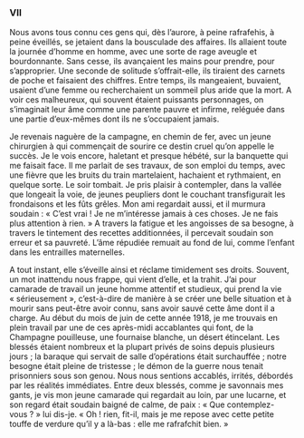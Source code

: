 ### VII

Nous avons tous connu ces gens qui, dès l’aurore, à peine rafrafehis, à peine éveillés, se jetaient dans la bousculade des affaires. Ils allaient toute la journée d’homme en homme, avec une sorte de rage aveugle et bourdonnante. Sans cesse, ils avançaient les mains pour prendre, pour s’approprier. Une seconde de solitude s’offrait-elle, ils tiraient des carnets de poche et faisaient des chiffres. Entre temps, ils mangeaient, buvaient, usaient d’une femme ou recherchaient un sommeil plus aride que la mort. A voir ces malheureux, qui souvent étaient puissants personnages, on s’imaginait leur âme comme une parente pauvre et infirme, reléguée dans une partie d’eux-mêmes dont ils ne s’occupaient jamais.

Je revenais naguère de la campagne, en chemin de fer, avec un jeune chirurgien à qui commençait de sourire ce destin cruel qu’on appelle le succès. Je le vois encore, haletant et presque hébété, sur la banquette qui me faisait face. Il me parlait de ses travaux, de son emploi du temps, avec une fièvre que les bruits du train martelaient, hachaient et rythmaient, en quelque sorte. Le soir tombait. Je pris plaisir à contempler, dans la vallée que longeait Îa voie, de jeunes peupliers dont le couchant transfigurait les frondaisons et les fûts grêles. Mon ami regardait aussi, et il murmura soudain : « C’est vrai ! Je ne m’intéresse jamais à ces choses. Je ne fais plus attention à rien. » A travers la fatigue et les angoisses de sa besogne, à travers le tintement des recettes additionnées, il percevait soudain son erreur et sa pauvreté. L’âme répudiée remuait au fond de lui, comme l’enfant dans les entrailles maternelles.

A tout instant, elle s’éveille ainsi et réclame timidement ses droits. Souvent, un mot inattendu nous frappe, qui vient d’elle, et la trahit. J’ai pour camarade de travail un jeune homme attentif et studieux, qui prend la vie « sérieusement », c’est-à-dire de manière à se créer une belle situation et à mourir sans peut-être avoir connu, sans avoir sauvé cette âme dont il a charge. Au début du mois de juin de cette année 1918, je me trouvais en plein travail par une de ces après-midi accablantes qui font, de la Champagne pouilleuse, une fournaise blanche, un désert étincelant. Les blessés étaient nombreux et la plupart privés de soins depuis plusieurs jours ; la baraque qui servait de salle d’opérations était surchauffée ; notre besogne était pleine de tristesse ; le démon de la guerre nous tenait prisonniers sous son genou. Nous nous sentions accablés, irrités, débordés par les réalités immédiates. Entre deux blessés, comme je savonnais mes gants, je vis mon jeune camarade qui regardait au loin, par une lucarne, et son regard était soudain baigné de calme, de paix : « Que contemplez-vous ? » lui dis-je. « Oh ! rien, fit-il, mais je me repose avec cette petite touffe de verdure qu’il y a là-bas : elle me rafrafchit bien. »
